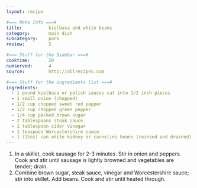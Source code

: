 ```yaml
---
layout: recipe

#=== Meta Info ===#
title: 			kielbasa and white beans
category:		main dish					
subcategory:	pork
review:			5

#=== Stuff for the Sidebar ===#
cooktime:		20
numserved:		4
source:			http://allrecipes.com

#=== Stuff for the ingredients list ===#
ingredients:
  - 1 pound kielbasa or polish sauces cut into 1/2 inch pieces
  - 1 small onion (chopped)
  - 1/2 cup chopped sweet red pepper
  - 1/2 cup chopped green pepper
  - 1/4 cup packed brown sugar
  - 2 tablespoons steak sauce
  - 1 tablespoon cider vinegar
  - 1 teaspoon Worcestershire sauce
  - 1 (15oz) can white kidney or cannelini beans (rainsed and drained)
---
```


1. In a skillet, cook sausage for 2-3 minutes. Stir in onion and peppers. Cook and stir until sausage is lightly browned and vegetables are tender; drain.
2. Combine brown sugar, steak sauce, vinegar and Worcestershire sauce; stir into skillet. Add beans. Cook and stir until heated through.
